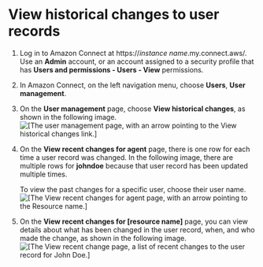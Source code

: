 # View historical changes to user records<a name="view-historical-changes-user-records"></a>

1. Log in to Amazon Connect at https://*instance name*\.my\.connect\.aws/\. Use an **Admin** account, or an account assigned to a security profile that has **Users and permissions \- Users \- View** permissions\.

1. In Amazon Connect, on the left navigation menu, choose **Users**, **User management**\.

1. On the **User management** page, choose **View historical changes**, as shown in the following image\.  
![\[The user management page, with an arrow pointing to the View historical changes link.\]](http://docs.aws.amazon.com/connect/latest/adminguide/images/user-management-view-historical-changes.png)

1. On the **View recent changes for agent** page, there is one row for each time a user record was changed\. In the following image, there are multiple rows for **johndoe** because that user record has been updated multiple times\. 

   To view the past changes for a specific user, choose their user name\.   
![\[The View recent changes for agent page, with an arrow pointing to the Resource name.\]](http://docs.aws.amazon.com/connect/latest/adminguide/images/user-management-view-recent-changes.png)

1. On the **View recent changes for \[resource name\]** page, you can view details about what has been changed in the user record, when, and who made the change, as shown in the following image\.  
![\[The View recent change page, a list of recent changes to the user record for John Doe.\]](http://docs.aws.amazon.com/connect/latest/adminguide/images/user-management-view-recent-changes-johndoe.png)